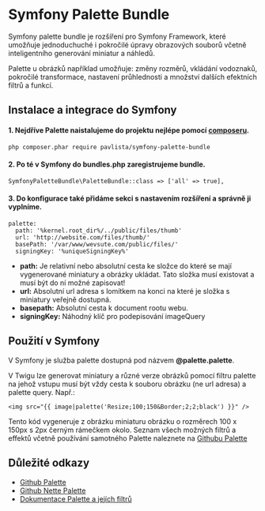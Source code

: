 # Symfony Palette Bundle
Symfony palette bundle je rozšíření pro Symfony Framework, které umožňuje jednoduchuché i pokročilé úpravy obrazových souborů včetně inteligentního generování miniatur a náhledů.

Palette u obrázků například umožňuje: změny rozměrů, vkládání vodoznaků, pokročilé transformace, nastavení průhlednosti a množství dalších efektních filtrů a funkcí.

## Instalace a integrace do Symfony
#### 1. Nejdříve Palette naistalujeme do projektu nejlépe pomocí [composeru](https://getcomposer.org/).

    php composer.phar require pavlista/symfony-palette-bundle

#### 2. Po té v Symfony do bundles.php zaregistrujeme bundle.

    SymfonyPaletteBundle\PaletteBundle::class => ['all' => true],

#### 3. Do konfigurace také přidáme sekci s nastavením rozšíření a správně ji vyplníme.

    palette:
      path: '%kernel.root_dir%/../public/files/thumb'
      url: 'http://website.com/files/thumb/'
      basePath: '/var/www/wevsute.com/public/files/'
      signingKey: '%uniqueSigningKey%'

- **path:** Je relativní nebo absolutní cesta ke složce do které se mají vygenerované miniatury a obrázky ukládat. Tato složka musí existovat a musí být do ní možné zapisovat!
- **url:** Absolutní url adresa s lomítkem na konci na které je složka s miniatury veřejně dostupná.
- **basepath:** Absolutní cesta k document rootu webu.
- **signingKey:** Náhodný klíč pro podepisování imageQuery


## Použití v Symfony
V Symfony je služba palette dostupná pod názvem **@palette.palette**.

V Twigu lze generovat miniatury a různé verze obrázků pomocí filtru palette na jehož vstupu musí být vždy cesta k souboru obrázku (ne url adresa) a palette query. Např.:

    <img src="{{ image|palette('Resize;100;150&Border;2;2;black') }}" />

Tento kód vygeneruje z obrázku miniaturu obrázku o rozměrech 100 x 150px s 2px černým rámečkem okolo.
Seznam všech možných filtrů a effektů včetně používání samotného Palette naleznete na [Githubu Palette](https://github.com/MichaelPavlista/palette)

## Důležité odkazy
- [Github Palette](https://github.com/MichaelPavlista/palette)
- [Github Nette Palette](https://github.com/MichaelPavlista/nette-palette)
- [Dokumentace Palette a jejích filtrů](http://palette.pavlista.cz/)

